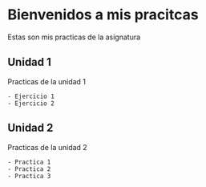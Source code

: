 # Bienvenidos a mis pracitcas

Estas son mis practicas de la asignatura

## Unidad 1
Practicas de la unidad 1


	- Ejercicio 1
	- Ejercicio 2


## Unidad 2
Practicas de la unidad 2


	- Practica 1
	- Practica 2
	- Practica 3
